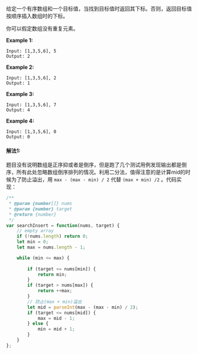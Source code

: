 给定一个有序数组和一个目标值，当找到目标值时返回其下标。否则，返回目标值按顺序插入数组时的下标。

你可以假定数组没有重复元素。

**Example 1:**

```
Input: [1,3,5,6], 5
Output: 2
```

**Example 2:**

```
Input: [1,3,5,6], 2
Output: 1
```

**Example 3:**

```
Input: [1,3,5,6], 7
Output: 4
```

**Example 4:**

```
Input: [1,3,5,6], 0
Output: 0
```



#### 解法1:

题目没有说明数组是正序抑或者是倒序，但是跑了几个测试用例发现输出都是倒序，所有此处忽略数组倒序排列的情况。利用二分法，值得注意的是计算mid的时候为了防止溢出，用 `max - (max - min) / 2` 代替 `(max + min) /2` 。代码实现：

```javascript
/**
 * @param {number[]} nums
 * @param {number} target
 * @return {number}
 */
var searchInsert = function(nums, target) {
    // empty array
    if (!nums.length) return 0;
    let min = 0;
    let max = nums.length - 1;

    while (min <= max) {
        
        if (target <= nums[min]) {
            return min;
        } 
        if (target > nums[max]) {
            return ++max;           
        } 
        // 防止(max + min)溢出
        let mid = parseInt(max - (max - min) / 2);
        if (target <= nums[mid]) {
            max = mid - 1;
        } else {
            min = mid + 1;
        }
    }
};
```

